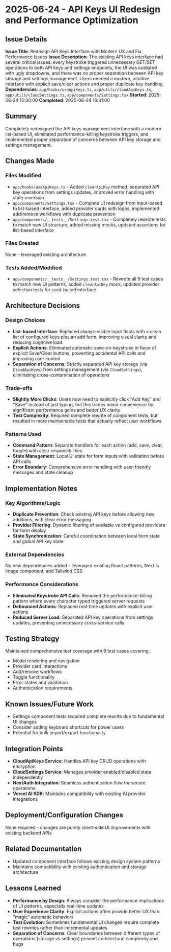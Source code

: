 # 2025-06-24 - API Keys UI Redesign and Performance Optimization

## Issue Details
**Issue Title**: Redesign API Keys Interface with Modern UX and Fix Performance Issues
**Issue Description**: The existing API keys interface had several critical issues: every keystroke triggered unnecessary GET/SET operations to both API keys and settings endpoints, the UI was outdated with ugly dropdowns, and there was no proper separation between API key storage and settings management. Users needed a modern, intuitive interface with explicit save/clear actions and proper duplicate key handling.
**Dependencies**: `app/hooks/useApiKeys.ts`, `app/utils/cloudApiKeys.ts`, `app/utils/cloudSettings.ts`, `app/components/Settings.tsx`
**Started**: 2025-06-24 15:30:00
**Completed**: 2025-06-24 16:31:00

## Summary
Completely redesigned the API keys management interface with a modern list-based UI, eliminated performance-killing keystroke triggers, and implemented proper separation of concerns between API key storage and settings management.

## Changes Made

### Files Modified
- `app/hooks/useApiKeys.ts` - Added `clearApiKey` method, separated API key operations from settings updates, improved error handling with state reversion
- `app/components/Settings.tsx` - Complete UI redesign from input-based to list-based interface, added provider cards with logos, implemented add/remove workflows with duplicate prevention
- `app/components/__tests__/Settings.test.tsx` - Completely rewrote tests to match new UI structure, added missing mocks, updated assertions for list-based interface

### Files Created
None - leveraged existing architecture

### Tests Added/Modified
- `app/components/__tests__/Settings.test.tsx` - Rewrote all 9 test cases to match new UI patterns, added `clearApiKey` mock, updated provider selection tests for card-based interface

## Architecture Decisions

### Design Choices
- **List-based Interface**: Replaced always-visible input fields with a clean list of configured keys plus an add form, improving visual clarity and reducing cognitive load
- **Explicit Actions**: Eliminated automatic save-on-keystroke in favor of explicit Save/Clear buttons, preventing accidental API calls and improving user control
- **Separation of Concerns**: Strictly separated API key storage (via `CloudApiKeys`) from settings management (via `CloudSettings`), eliminating cross-contamination of operations

### Trade-offs
- **Slightly More Clicks**: Users now need to explicitly click "Add Key" and "Save" instead of just typing, but this trades minor convenience for significant performance gains and better UX clarity
- **Test Complexity**: Required complete rewrite of component tests, but resulted in more maintainable tests that actually reflect user workflows

### Patterns Used
- **Command Pattern**: Separate handlers for each action (add, save, clear, toggle) with clear responsibilities
- **State Management**: Local UI state for form inputs with validation before API calls
- **Error Boundary**: Comprehensive error handling with user-friendly messages and state cleanup

## Implementation Notes

### Key Algorithms/Logic
- **Duplicate Prevention**: Check existing API keys before allowing new additions, with clear error messaging
- **Provider Filtering**: Dynamic filtering of available vs configured providers for form display
- **State Synchronization**: Careful coordination between local form state and global API key state

### External Dependencies
No new dependencies added - leveraged existing React patterns, Next.js Image component, and Tailwind CSS

### Performance Considerations
- **Eliminated Keystroke API Calls**: Removed the performance-killing pattern where every character typed triggered server requests
- **Debounced Actions**: Replaced real-time updates with explicit user actions
- **Reduced Server Load**: Separated API key operations from settings updates, preventing unnecessary cross-service calls

## Testing Strategy
Maintained comprehensive test coverage with 9 test cases covering:
- Modal rendering and navigation
- Provider card interactions
- Add/remove workflows
- Toggle functionality
- Error states and validation
- Authentication requirements

## Known Issues/Future Work
- Settings component tests required complete rewrite due to fundamental UI changes
- Consider adding keyboard shortcuts for power users
- Potential for bulk import/export functionality

## Integration Points
- **CloudApiKeys Service**: Handles API key CRUD operations with encryption
- **CloudSettings Service**: Manages provider enabled/disabled state independently
- **NextAuth Integration**: Seamless authentication flow for secure operations
- **Vercel AI SDK**: Maintains compatibility with existing AI provider integrations

## Deployment/Configuration Changes
None required - changes are purely client-side UI improvements with existing backend APIs

## Related Documentation
- Updated component interface follows existing design system patterns
- Maintains compatibility with existing authentication and storage architecture

## Lessons Learned
- **Performance by Design**: Always consider the performance implications of UI patterns, especially real-time updates
- **User Experience Clarity**: Explicit actions often provide better UX than "magic" automatic behaviors
- **Test Evolution**: Sometimes fundamental UI changes require complete test rewrites rather than incremental updates
- **Separation of Concerns**: Clear boundaries between different types of operations (storage vs settings) prevent architectural complexity and bugs